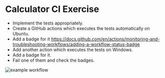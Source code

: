 # Calculator CI Exercise

- Implement the tests appropriately.
- Create a GitHub actions which executes the tests automatically on Ubuntu.
- Add a badge for it https://docs.github.com/en/actions/monitoring-and-troubleshooting-workflows/adding-a-workflow-status-badge
- Add another action which executes the tests on Windows.
- Add a badge for it.
- Fail one of them and check the badges.

![example workflow](https://github.com/github/docs/actions/workflows/main.yml/badge.svg)